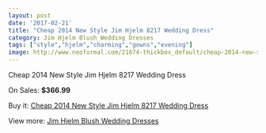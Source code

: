 ```yaml
---
layout: post
date: '2017-02-21'
title: "Cheap 2014 New Style Jim Hjelm 8217 Wedding Dress"
category: Jim Hjelm Blush Wedding Dresses
tags: ["style","hjelm","charming","gowns","evening"]
image: http://www.neoformal.com/21674-thickbox_default/cheap-2014-new-style-jim-hjelm-8217-wedding-dress.jpg
---
```

Cheap 2014 New Style Jim Hjelm 8217 Wedding Dress

On Sales: **$366.99**
<a href="https://www.neoformal.com/en/jim-hjelm-blush-wedding-dresses-2014/7082-cheap-2014-new-style-jim-hjelm-8217-wedding-dress.html"><amp-img layout="responsive" width="600" height="600" src="//www.neoformal.com/21674-thickbox_default/cheap-2014-new-style-jim-hjelm-8217-wedding-dress.jpg" alt="Cheap 2014 New Style Jim Hjelm 8217 Wedding Dress 0" /></a>
<a href="https://www.neoformal.com/en/jim-hjelm-blush-wedding-dresses-2014/7082-cheap-2014-new-style-jim-hjelm-8217-wedding-dress.html"><amp-img layout="responsive" width="600" height="600" src="//www.neoformal.com/21675-thickbox_default/cheap-2014-new-style-jim-hjelm-8217-wedding-dress.jpg" alt="Cheap 2014 New Style Jim Hjelm 8217 Wedding Dress 1" /></a>

Buy it: [Cheap 2014 New Style Jim Hjelm 8217 Wedding Dress](https://www.neoformal.com/en/jim-hjelm-blush-wedding-dresses-2014/7082-cheap-2014-new-style-jim-hjelm-8217-wedding-dress.html "Cheap 2014 New Style Jim Hjelm 8217 Wedding Dress")

View more: [Jim Hjelm Blush Wedding Dresses](https://www.neoformal.com/en/109-jim-hjelm-blush-wedding-dresses-2014 "Jim Hjelm Blush Wedding Dresses")